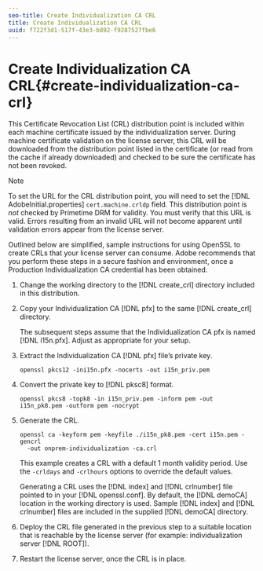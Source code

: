 ```yaml
---
seo-title: Create Individualization CA CRL
title: Create Individualization CA CRL
uuid: f722f3d1-517f-43e3-b892-f9287527fbe6
---
```


# Create Individualization CA CRL{#create-individualization-ca-crl}

This Certificate Revocation List (CRL) distribution point is included within each machine certificate issued by the individualization server. During machine certificate validation on the license server, this CRL will be downloaded from the distribution point listed in the certificate (or read from the cache if already downloaded) and checked to be sure the certificate has not been revoked.

>[!NOTE]
>
>To set the URL for the CRL distribution point, you will need to set the [!DNL AdobeInitial.properties] `cert.machine.crldp` field. This distribution point is *not* checked by Primetime DRM for validity. You must verify that this URL is valid. Errors resulting from an invalid URL will not become apparent until validation errors appear from the license server.

Outlined below are simplified, sample instructions for using OpenSSL to create CRLs that your license server can consume. Adobe recommends that you perform these steps in a secure fashion and environment, once a Production Individualization CA credential has been obtained. 

1. Change the working directory to the [!DNL create_crl] directory included in this distribution.
1. Copy your Individualization CA [!DNL pfx] to the same [!DNL create_crl] directory.

   The subsequent steps assume that the Individualization CA pfx is named [!DNL i15n.pfx]. Adjust as appropriate for your setup.
1. Extract the Individualization CA [!DNL pfx] file’s private key.

   ```
   openssl pkcs12 -ini15n.pfx -nocerts -out i15n_priv.pem
   ```

1. Convert the private key to [!DNL pksc8] format.

   ```
   openssl pkcs8 -topk8 -in i15n_priv.pem -inform pem -out i15n_pk8.pem -outform pem -nocrypt
   ```

1. Generate the CRL.

   ```
   openssl ca -keyform pem -keyfile ./i15n_pk8.pem -cert i15n.pem -gencrl  
     -out onprem-individualization -ca.crl
   ```

   This example creates a CRL with a default 1 month validity period. Use the `-crldays` and `-crlhours` options to override the default values.

   Generating a CRL uses the [!DNL index] and [!DNL crlnumber] file pointed to in your [!DNL openssl.conf]. By default, the [!DNL demoCA] location in the working directory is used. Sample [!DNL index] and [!DNL crlnumber] files are included in the supplied [!DNL demoCA] directory. 

1. Deploy the CRL file generated in the previous step to a suitable location that is reachable by the license server (for example: individualization server [!DNL ROOT]).
1. Restart the license server, once the CRL is in place.
